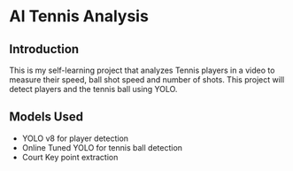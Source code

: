 # AI Tennis Analysis

## Introduction
This is my self-learning project that analyzes Tennis players in a video to measure their speed, ball shot speed and number of shots. This project will detect players and the tennis ball using YOLO.

## Models Used
+ YOLO v8 for player detection
+ Online Tuned YOLO for tennis ball detection
+ Court Key point extraction

